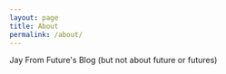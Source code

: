 ```yaml
---
layout: page
title: About
permalink: /about/
---
```


Jay From Future's Blog (but not about future or futures)


